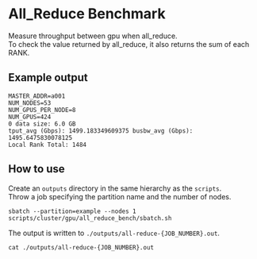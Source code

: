 # All_Reduce Benchmark

Measure throughput between gpu when all_reduce.  
To check the value returned by all_reduce, it also returns the sum of each RANK.

## Example output

```
MASTER_ADDR=a001
NUM_NODES=53
NUM_GPUS_PER_NODE=8
NUM_GPUS=424
0 data size: 6.0 GB
tput_avg (Gbps): 1499.183349609375 busbw_avg (Gbps): 1495.6475830078125
Local Rank Total: 1484
```

## How to use

Create an `outputs` directory in the same hierarchy as the `scripts`.  
Throw a job specifying the partition name and the number of nodes.

```
sbatch --partition=example --nodes 1 scripts/cluster/gpu/all_reduce_bench/sbatch.sh
```

The output is written to `./outputs/all-reduce-{JOB_NUMBER}.out`.

```
cat ./outputs/all-reduce-{JOB_NUMBER}.out
```
